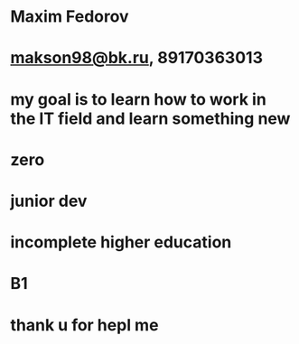 # Maxim Fedorov
# makson98@bk.ru, 89170363013
# my goal is to learn how to work in the IT field and learn something new
# zero
# junior dev
# incomplete higher education
# B1
# thank u for hepl me 